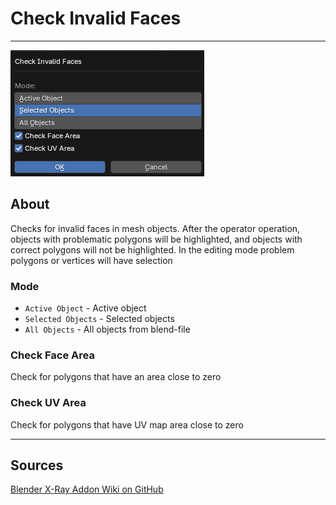 # Check Invalid Faces

___

![alt text](assets/images/operator-check-invalid-faces.png)

## About

Checks for invalid faces in mesh objects. After the operator operation, objects with problematic polygons will be highlighted, and objects with correct polygons will not be highlighted. In the editing mode problem polygons or vertices will have selection

### Mode

- `Active Object` - Active object
- `Selected Objects` - Selected objects
- `All Objects` - All objects from blend-file

### Check Face Area

Check for polygons that have an area close to zero

### Check UV Area

Check for polygons that have UV map area close to zero

___

## Sources

[Blender X-Ray Addon Wiki on GitHub](https://github.com/PavelBlend/blender-xray/wiki/Panel-Verify#check-invalid-faces)
